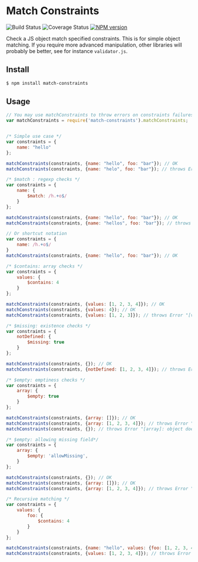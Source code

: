 Match Constraints
=======================
![Build Status](https://travis-ci.org/AnyFetch/match-constraints.png)
![Coverage Status](https://coveralls.io/repos/AnyFetch/match-constraints/badge.png?branch=master)
[![NPM version](https://badge.fury.io/js/match-constraints.png)](http://badge.fury.io/js/match-constraints)

Check a JS object match specified constraints.
This is for simple object matching. If you require more advanced manipulation, other libraries will probably be better, see for instance `validator.js`.

## Install
```sh
$ npm install match-constraints
```

## Usage

```javascript
// You may use matchConstraints to throw errors on constraints failures, ot matchConstraintsBool to return false on failures.
var matchConstraints = require('match-constraints').matchConstraints;


/* Simple use case */
var constraints = {
    name: "hello"
};

matchConstraints(constraints, {name: "hello", foo: "bar"}); // OK
matchConstraints(constraints, {name: "helo", foo: "bar"}); // throws Error: "[name]: helo does not equals hello"

/* $match : regexp checks */
var constraints = {
    name: {
        $match: /h.+o$/
    }
};

matchConstraints(constraints, {name: "hello", foo: "bar"}); // OK
matchConstraints(constraints, {name: "hellos", foo: "bar"}); // throws Error "[name]: hellos does not match /h.+o$/"

// Or shortcut notation
var constraints = {
    name: /h.+o$/
}
matchConstraints(constraints, {name: "hello", foo: "bar"}); // OK

/* $contains: array checks */
var constraints = {
    values: {
        $contains: 4
    }
};

matchConstraints(constraints, {values: [1, 2, 3, 4]}); // OK
matchConstraints(constraints, {values: 4}); // OK
matchConstraints(constraints, {values: [1, 2, 3]}); // throws Error "[values]: 1,2,3 does not contains 4"

/* $missing: existence checks */
var constraints = {
    notDefined: {
        $missing: true
    }
};

matchConstraints(constraints, {}); // OK
matchConstraints(constraints, {notDefined: [1, 2, 3, 4]}); // throws Error "[notDefined]: 1,2,3,4 should not be defined"

/* $empty: emptiness checks */
var constraints = {
    array: {
        $empty: true
    }
};

matchConstraints(constraints, {array: []}); // OK
matchConstraints(constraints, {array: [1, 2, 3, 4]}); // throws Error "[array]: 1,2,3,4 is not empty"
matchConstraints(constraints, {}); // throws Error "[array]: object does not define the key.", see below to allow for missing key

/* $empty: allowing missing field*/
var constraints = {
    array: {
        $empty: 'allowMissing',
    }
};

matchConstraints(constraints, {}); // OK
matchConstraints(constraints, {array: []}); // OK
matchConstraints(constraints, {array: [1, 2, 3, 4]}); // throws Error "[array]: 1,2,3,4 is not empty"

/* Recursive matching */
var constraints = {
    values: {
        foo: {
            $contains: 4
        }
    }
};

matchConstraints(constraints, {name: "hello", values: {foo: [1, 2, 3, 4]}}); // OK
matchConstraints(constraints, {values: [1, 2, 3, 4]}); // throws Error "[foo]: object does not define the key"
```
